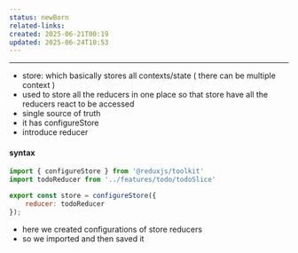 ```yaml
---
status: newBorn
related-links: 
created: 2025-06-21T00:19
updated: 2025-06-24T10:53
---
```

---

- store: which basically stores all contexts/state ( there can be multiple context ) 
- used to store all the reducers in one place so that store have all the reducers react to be accessed
- single source of truth
- it has configureStore
- introduce reducer

#### syntax

```js
import { configureStore } from '@reduxjs/toolkit'
import todoReducer from '../features/todo/todoSlice'

export const store = configureStore({
    reducer: todoReducer
});
```

- here we created configurations of store reducers
- so we imported and then saved it